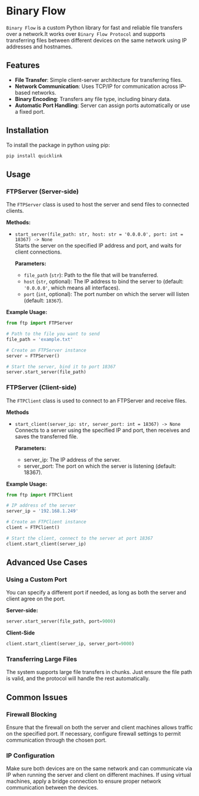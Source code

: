 # Binary Flow

`Binary Flow` is a custom Python library for fast and reliable file transfers over a network.It works over `Binary Flow Protocol` and supports transferring files between different devices on the same network using IP addresses and hostnames.

## Features

- **File Transfer**: Simple client-server architecture for transferring files.
- **Network Communication**: Uses TCP/IP for communication across IP-based networks.
- **Binary Encoding**: Transfers any file type, including binary data.
- **Automatic Port Handling**: Server can assign ports automatically or use a fixed port.

## Installation

To install the package in python using pip:

```bash
pip install quicklink
```

## Usage

### FTPServer (Server-side)

The `FTPServer` class is used to host the server and send files to connected clients.

**Methods:**

- `start_server(file_path: str, host: str = '0.0.0.0', port: int = 18367) -> None`  
  Starts the server on the specified IP address and port, and waits for client connections.

  **Parameters:**
  - `file_path` (`str`): Path to the file that will be transferred.
  - `host` (`str`, optional): The IP address to bind the server to (default: `'0.0.0.0'`, which means all interfaces).
  - `port` (`int`, optional): The port number on which the server will listen (default: `18367`).

**Example Usage:**

```python
from ftp import FTPServer

# Path to the file you want to send
file_path = 'example.txt'

# Create an FTPServer instance
server = FTPServer()

# Start the server, bind it to port 18367
server.start_server(file_path)
```

### FTPServer (Client-side)

The `FTPClient` class is used to connect to an FTPServer and receive files.

**Methods**
 - `start_client(server_ip: str, server_port: int = 18367) -> None` Connects to a server using the specified IP and port, then receives and saves the transferred file.

   **Parameters:**

   - server_ip: The IP address of the server.
   - server_port: The port on which the server is listening (default: 18367).

  **Example Usage:**

  ```python
from ftp import FTPClient

# IP address of the server
server_ip = '192.168.1.249'

# Create an FTPClient instance
client = FTPClient()

# Start the client, connect to the server at port 18367
client.start_client(server_ip)
```

## Advanced Use Cases

### Using a Custom Port

You can specify a different port if needed, as long as both the server and client agree on the port.

**Server-side:**

```python
server.start_server(file_path, port=9000)
```

**Client-Side**

```python
client.start_client(server_ip, server_port=9000)
```

### Transferring Large Files
The system supports large file transfers in chunks. Just ensure the file path is valid, and the protocol will handle the rest automatically.


## Common Issues

### Firewall Blocking

Ensure that the firewall on both the server and client machines allows traffic on the specified port. If necessary, configure firewall settings to permit communication through the chosen port.

### IP Configuration

Make sure both devices are on the same network and can communicate via IP when running the server and client on different machines. If using virtual machines, apply a bridge connection to ensure proper network communication between the devices.
